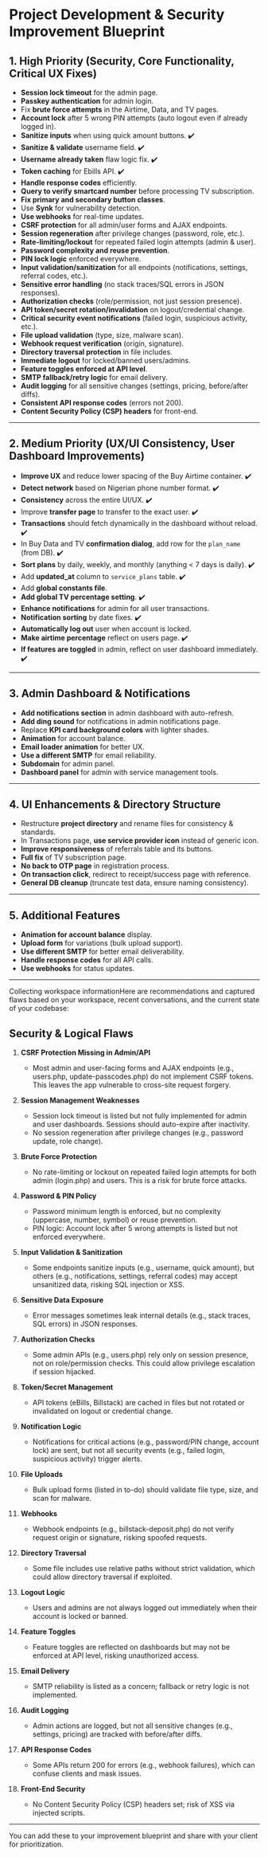 # Project Development & Security Improvement Blueprint

## 1. High Priority (Security, Core Functionality, Critical UX Fixes)

- **Session lock timeout** for the admin page.
- **Passkey authentication** for admin login.
- Fix **brute force attempts** in the Airtime, Data, and TV pages.
- **Account lock** after 5 wrong PIN attempts (auto logout even if already logged in).
- **Sanitize inputs** when using quick amount buttons. ✔️
- **Sanitize & validate** username field. ✔️
- **Username already taken** flaw logic fix. ✔️
- **Token caching** for Ebills API. ✔️
- **Handle response codes** efficiently.
- **Query to verify smartcard number** before processing TV subscription.
- **Fix primary and secondary button classes**.
- Use **Synk** for vulnerability detection.
- **Use webhooks** for real-time updates.
- **CSRF protection** for all admin/user forms and AJAX endpoints.
- **Session regeneration** after privilege changes (password, role, etc.).
- **Rate-limiting/lockout** for repeated failed login attempts (admin & user).
- **Password complexity and reuse prevention**.
- **PIN lock logic** enforced everywhere.
- **Input validation/sanitization** for all endpoints (notifications, settings, referral codes, etc.).
- **Sensitive error handling** (no stack traces/SQL errors in JSON responses).
- **Authorization checks** (role/permission, not just session presence).
- **API token/secret rotation/invalidation** on logout/credential change.
- **Critical security event notifications** (failed login, suspicious activity, etc.).
- **File upload validation** (type, size, malware scan).
- **Webhook request verification** (origin, signature).
- **Directory traversal protection** in file includes.
- **Immediate logout** for locked/banned users/admins.
- **Feature toggles enforced at API level**.
- **SMTP fallback/retry logic** for email delivery.
- **Audit logging** for all sensitive changes (settings, pricing, before/after diffs).
- **Consistent API response codes** (errors not 200).
- **Content Security Policy (CSP) headers** for front-end.

---

## 2. Medium Priority (UX/UI Consistency, User Dashboard Improvements)

- **Improve UX** and reduce lower spacing of the Buy Airtime container. ✔️
- **Detect network** based on Nigerian phone number format. ✔️
- **Consistency** across the entire UI/UX. ✔️
- Improve **transfer page** to transfer to the exact user. ✔️
- **Transactions** should fetch dynamically in the dashboard without reload. ✔️
- In Buy Data and TV **confirmation dialog**, add row for the `plan_name` (from DB). ✔️
- **Sort plans** by daily, weekly, and monthly (anything < 7 days is daily). ✔️
- Add **updated_at** column to `service_plans` table. ✔️
- Add **global constants file**.
- **Add global TV percentage setting**. ✔️
- **Enhance notifications** for admin for all user transactions.
- **Notification sorting** by date fixes. ✔️
- **Automatically log out** user when account is locked.
- **Make airtime percentage** reflect on users page. ✔️
- **If features are toggled** in admin, reflect on user dashboard immediately. ✔️

---

## 3. Admin Dashboard & Notifications

- **Add notifications section** in admin dashboard with auto-refresh.
- **Add ding sound** for notifications in admin notifications page.
- Replace **KPI card background colors** with lighter shades.
- **Animation** for account balance.
- **Email loader animation** for better UX.
- **Use a different SMTP** for email reliability.
- **Subdomain** for admin panel.
- **Dashboard panel** for admin with service management tools.

---

## 4. UI Enhancements & Directory Structure

- Restructure **project directory** and rename files for consistency & standards.
- In Transactions page, **use service provider icon** instead of generic icon.
- **Improve responsiveness** of referrals table and its buttons.
- **Full fix** of TV subscription page.
- **No back to OTP page** in registration process.
- **On transaction click**, redirect to receipt/success page with reference.
- **General DB cleanup** (truncate test data, ensure naming consistency).

---

## 5. Additional Features

- **Animation for account balance** display.
- **Upload form** for variations (bulk upload support).
- **Use different SMTP** for better email deliverability.
- **Handle response codes** for all API calls.
- **Use webhooks** for status updates.

---

Collecting workspace informationHere are recommendations and captured flaws based on your workspace, recent conversations, and the current state of your codebase:

## Security & Logical Flaws

1. **CSRF Protection Missing in Admin/API**

   - Most admin and user-facing forms and AJAX endpoints (e.g., users.php, update-passcodes.php) do not implement CSRF tokens. This leaves the app vulnerable to cross-site request forgery.

2. **Session Management Weaknesses**

   - Session lock timeout is listed but not fully implemented for admin and user dashboards. Sessions should auto-expire after inactivity.
   - No session regeneration after privilege changes (e.g., password update, role change).

3. **Brute Force Protection**

   - No rate-limiting or lockout on repeated failed login attempts for both admin (login.php) and users. This is a risk for brute force attacks.

4. **Password & PIN Policy**

   - Password minimum length is enforced, but no complexity (uppercase, number, symbol) or reuse prevention.
   - PIN logic: Account lock after 5 wrong attempts is listed but not enforced everywhere.

5. **Input Validation & Sanitization**

   - Some endpoints sanitize inputs (e.g., username, quick amount), but others (e.g., notifications, settings, referral codes) may accept unsanitized data, risking SQL injection or XSS.

6. **Sensitive Data Exposure**

   - Error messages sometimes leak internal details (e.g., stack traces, SQL errors) in JSON responses.

7. **Authorization Checks**

   - Some admin APIs (e.g., users.php) rely only on session presence, not on role/permission checks. This could allow privilege escalation if session hijacked.

8. **Token/Secret Management**

   - API tokens (eBills, Billstack) are cached in files but not rotated or invalidated on logout or credential change.

9. **Notification Logic**

   - Notifications for critical actions (e.g., password/PIN change, account lock) are sent, but not all security events (e.g., failed login, suspicious activity) trigger alerts.

10. **File Uploads**

    - Bulk upload forms (listed in to-do) should validate file type, size, and scan for malware.

11. **Webhooks**

    - Webhook endpoints (e.g., billstack-deposit.php) do not verify request origin or signature, risking spoofed requests.

12. **Directory Traversal**

    - Some file includes use relative paths without strict validation, which could allow directory traversal if exploited.

13. **Logout Logic**

    - Users and admins are not always logged out immediately when their account is locked or banned.

14. **Feature Toggles**

    - Feature toggles are reflected on dashboards but may not be enforced at API level, risking unauthorized access.

15. **Email Delivery**

    - SMTP reliability is listed as a concern; fallback or retry logic is not implemented.

16. **Audit Logging**

    - Admin actions are logged, but not all sensitive changes (e.g., settings, pricing) are tracked with before/after diffs.

17. **API Response Codes**

    - Some APIs return 200 for errors (e.g., webhook failures), which can confuse clients and mask issues.

18. **Front-End Security**
    - No Content Security Policy (CSP) headers set; risk of XSS via injected scripts.

---

You can add these to your improvement blueprint and share with your client for prioritization.
